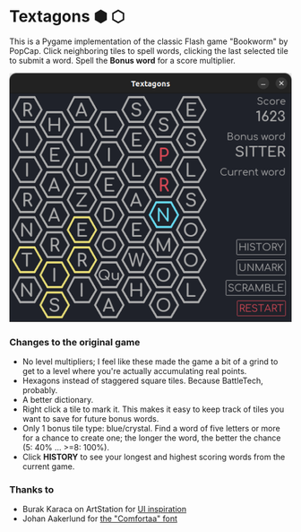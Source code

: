 # Textagons ⬢ ⬡
This is a Pygame implementation of the classic Flash game "Bookworm" by PopCap. Click neighboring tiles to spell words, clicking the last selected tile to submit a word. Spell the **Bonus word** for a score multiplier.

![Textagons](assets/screenshot.png)

### Changes to the original game
* No level multipliers; I feel like these made the game a bit of a grind to get to a level where you're actually accumulating real points.
* Hexagons instead of staggered square tiles. Because BattleTech, probably.
* A better dictionary.
* Right click a tile to mark it. This makes it easy to keep track of tiles you want to save for future bonus words.
* Only 1 bonus tile type: blue/crystal. Find a word of five letters or more for a chance to create one; the longer the word, the better the chance (5: 40% ... >=8: 100%).
* Click **HISTORY** to see your longest and highest scoring words from the current game.

### Thanks to
* Burak Karaca on ArtStation for [UI inspiration](https://www.artstation.com/artwork/Lemkll)
* Johan Aakerlund for [the "Comfortaa" font](https://www.dafont.com/comfortaa.font)
